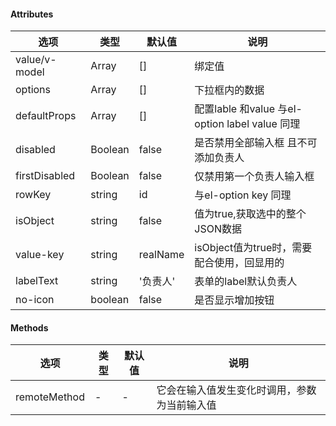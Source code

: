 #### Attributes
| 选项            | 类型      | 默认值      | 说明                                             |
|---------------|---------|----------|------------------------------------------------|
| value/v-model | Array   | []       | 绑定值                                            |
| options       | Array   | []       | 下拉框内的数据                                        |
| defaultProps  | Array   | []       | 配置lable 和value     与el-option label   value 同理 |
| disabled      | Boolean | false    | 是否禁用全部输入框 且不可添加负责人                             |
| firstDisabled | Boolean | false    | 仅禁用第一个负责人输入框                                   |
| rowKey        | string  | id       | 与el-option key 同理                              |
| isObject      | string  | false    | 值为true,获取选中的整个JSON数据                           |
| value-key     | string  | realName | isObject值为true时，需要配合使用，回显用的                    |
| labelText     | string  | '负责人'    | 表单的label默认负责人                                  |
| no-icon       | boolean | false    | 是否显示增加按钮                                       |
#### Methods
| 选项           | 类型  | 默认值 | 说明                     |
|--------------|-----|-----|------------------------|
| remoteMethod | -   | -   | 它会在输入值发生变化时调用，参数为当前输入值 |
